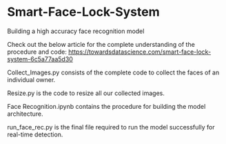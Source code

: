 # Smart-Face-Lock-System
Building a high accuracy face recognition model

Check out the below article for the complete understanding of the procedure and code:
https://towardsdatascience.com/smart-face-lock-system-6c5a77aa5d30

Collect_Images.py consists of the complete code to collect the faces of an individual owner. 

Resize.py is the code to resize all our collected images.

Face Recognition.ipynb contains the procedure for building the model architecture. 

run_face_rec.py is the final file required to run the model successfully for real-time detection.

